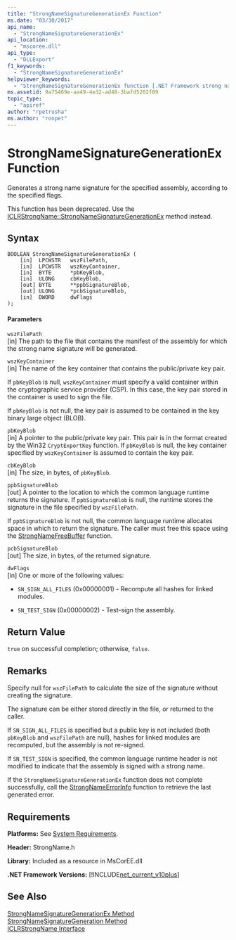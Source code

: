 ```yaml
---
title: "StrongNameSignatureGenerationEx Function"
ms.date: "03/30/2017"
api_name: 
  - "StrongNameSignatureGenerationEx"
api_location: 
  - "mscoree.dll"
api_type: 
  - "DLLExport"
f1_keywords: 
  - "StrongNameSignatureGenerationEx"
helpviewer_keywords: 
  - "StrongNameSignatureGenerationEx function [.NET Framework strong naming]"
ms.assetid: 9a75469e-aa49-4e32-ad48-3bafd5202f09
topic_type: 
  - "apiref"
author: "rpetrusha"
ms.author: "ronpet"
---
```

# StrongNameSignatureGenerationEx Function
Generates a strong name signature for the specified assembly, according to the specified flags.  
  
 This function has been deprecated. Use the [ICLRStrongName::StrongNameSignatureGenerationEx](../../../../docs/framework/unmanaged-api/hosting/iclrstrongname-strongnamesignaturegenerationex-method.md) method instead.  
  
## Syntax  
  
```  
BOOLEAN StrongNameSignatureGenerationEx (  
    [in]  LPCWSTR   wszFilePath,  
    [in]  LPCWSTR   wszKeyContainer,  
    [in]  BYTE      *pbKeyBlob,  
    [in]  ULONG     cbKeyBlob,  
    [out] BYTE      **ppbSignatureBlob,  
    [out] ULONG     *pcbSignatureBlob,  
    [in]  DWORD     dwFlags  
);  
```  
  
#### Parameters  
 `wszFilePath`  
 [in] The path to the file that contains the manifest of the assembly for which the strong name signature will be generated.  
  
 `wszKeyContainer`  
 [in] The name of the key container that contains the public/private key pair.  
  
 If `pbKeyBlob` is null, `wszKeyContainer` must specify a valid container within the cryptographic service provider (CSP). In this case, the key pair stored in the container is used to sign the file.  
  
 If `pbKeyBlob` is not null, the key pair is assumed to be contained in the key binary large object (BLOB).  
  
 `pbKeyBlob`  
 [in] A pointer to the public/private key pair. This pair is in the format created by the Win32 `CryptExportKey` function. If `pbKeyBlob` is null, the key container specified by `wszKeyContainer` is assumed to contain the key pair.  
  
 `cbKeyBlob`  
 [in] The size, in bytes, of `pbKeyBlob`.  
  
 `ppbSignatureBlob`  
 [out] A pointer to the location to which the common language runtime returns the signature. If `ppbSignatureBlob` is null, the runtime stores the signature in the file specified by `wszFilePath`.  
  
 If `ppbSignatureBlob` is not null, the common language runtime allocates space in which to return the signature. The caller must free this space using the [StrongNameFreeBuffer](../../../../docs/framework/unmanaged-api/strong-naming/strongnamefreebuffer-function.md) function.  
  
 `pcbSignatureBlob`  
 [out] The size, in bytes, of the returned signature.  
  
 `dwFlags`  
 [in] One or more of the following values:  
  
- `SN_SIGN_ALL_FILES` (0x00000001) - Recompute all hashes for linked modules.  
  
- `SN_TEST_SIGN` (0x00000002) - Test-sign the assembly.  
  
## Return Value  
 `true` on successful completion; otherwise, `false`.  
  
## Remarks  
 Specify null for `wszFilePath` to calculate the size of the signature without creating the signature.  
  
 The signature can be either stored directly in the file, or returned to the caller.  
  
 If `SN_SIGN_ALL_FILES` is specified but a public key is not included (both `pbKeyBlob` and `wszFilePath` are null), hashes for linked modules are recomputed, but the assembly is not re-signed.  
  
 If `SN_TEST_SIGN` is specified, the common language runtime header is not modified to indicate that the assembly is signed with a strong name.  
  
 If the `StrongNameSignatureGenerationEx` function does not complete successfully, call the [StrongNameErrorInfo](../../../../docs/framework/unmanaged-api/strong-naming/strongnameerrorinfo-function.md) function to retrieve the last generated error.  
  
## Requirements  
 **Platforms:** See [System Requirements](../../../../docs/framework/get-started/system-requirements.md).  
  
 **Header:** StrongName.h  
  
 **Library:** Included as a resource in MsCorEE.dll  
  
 **.NET Framework Versions:** [!INCLUDE[net_current_v10plus](../../../../includes/net-current-v10plus-md.md)]  
  
## See Also  
 [StrongNameSignatureGenerationEx Method](../../../../docs/framework/unmanaged-api/hosting/iclrstrongname-strongnamesignaturegenerationex-method.md)  
 [StrongNameSignatureGeneration Method](../../../../docs/framework/unmanaged-api/hosting/iclrstrongname-strongnamesignaturegeneration-method.md)  
 [ICLRStrongName Interface](../../../../docs/framework/unmanaged-api/hosting/iclrstrongname-interface.md)
